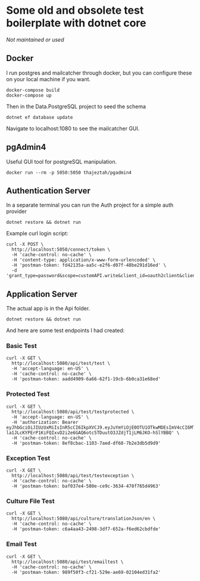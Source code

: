 # Some old and obsolete test boilerplate with dotnet core

*Not maintained or used*

## Docker

I run postgres and mailcatcher through docker, but you can configure these on your local machine if you want.
```
docker-compose build
docker-compose up
```

Then in the Data.PostgreSQL project to seed the schema
```
dotnet ef database update
```

Navigate to localhost:1080 to see the mailcatcher GUI.

## pgAdmin4

Useful GUI tool for postgreSQL manipulation.

```
docker run --rm -p 5050:5050 thajeztah/pgadmin4
```

## Authentication Server

In a separate terminal you can run the Auth project for a simple auth provider
```
dotnet restore && dotnet run
```

Example curl login script:
```
curl -X POST \
  http://localhost:5050/connect/token \
  -H 'cache-control: no-cache' \
  -H 'content-type: application/x-www-form-urlencoded' \
  -H 'postman-token: fd42135a-aa5c-e2f6-d07f-48be291d16ed' \
  -d 'grant_type=password&scope=customAPI.write&client_id=oauth2client&client_secret=notasecret&username=john.doe%40fake.com&password=password123'
```

## Application Server

The actual app is in the Api folder.
```
dotnet restore && dotnet run
```

And here are some test endpoints I had created:

### Basic Test
```
curl -X GET \
  http://localhost:5080/api/test/test \
  -H 'accept-language: en-US' \
  -H 'cache-control: no-cache' \
  -H 'postman-token: aadd4909-6a66-62f1-19cb-6b0ca31e68ed'
```

### Protected Test
```
curl -X GET \
  http://localhost:5080/api/test/testprotected \
  -H 'accept-language: en-US' \
  -H 'authorization: Bearer eyJhbGciOiJIUzUxMiIsInR5cCI6IkpXVCJ9.eyJuYmYiOjE0OTU1OTkwMDEsImV4cCI6MTQ5NTYwMjYwMSwiaXNzIjoiaHR0cDovL2xvY2FsaG9zdDo1MDUwIiwiYXVkIjpbImh0dHA6Ly9sb2NhbGhvc3Q6NTA1MC9yZXNvdXJjZXMiLCJjdXN0b21BUEkiXSwiY2xpZW50X2lkIjoib2F1dGgyY2xpZW50Iiwic3ViIjoiU1VCSkVDVElEIiwiYXV0aF90aW1lIjoxNDk1NTk5MDAxLCJpZHAiOiJsb2NhbCIsImVtYWlsIjoiam9obi5kb2VAZmFrZS5jb20iLCJyb2xlIjoiYWRtaW4iLCJwcmVmZXJyZWRfdXNlcm5hbWUiOiJqb2huLmRvZUBmYWtlLmNvbSIsImxvY2FsZSI6ImVuLUNBIiwic2NvcGUiOlsiY3VzdG9tQVBJLndyaXRlIl0sImFtciI6WyJwd2QiXX0.cyXNrU17hzacDesUXBOVNp7-la1JLcKYPErP1KiFQIxvD2i2e6GAQ6otc5TDuutO3JZdjT1jLM6JKO-hSlYBBQ' \
  -H 'cache-control: no-cache' \
  -H 'postman-token: 8ef8cbac-1103-7aed-df68-7b2e3db5d9d9'
```

### Exception Test
```
curl -X GET \
  http://localhost:5080/api/test/testexception \
  -H 'cache-control: no-cache' \
  -H 'postman-token: baf037e4-580e-ce9c-3634-478f765d4963'
```

### Culture File Test
```
curl -X GET \
  http://localhost:5080/api/culture/translationJson/en \
  -H 'cache-control: no-cache' \
  -H 'postman-token: c6a4aa43-2498-3df7-652a-f6ed62cbdfde'
```

### Email Test
```
curl -X GET \
  http://localhost:5080/api/test/emailtest \
  -H 'cache-control: no-cache' \
  -H 'postman-token: 989f50f3-cf21-529e-ae69-02104ed31fa2'
```
